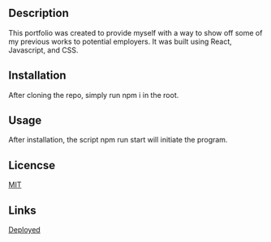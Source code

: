 ## Description
This portfolio was created to provide myself with a way to show off some of my previous works to potential employers.
It was built using React, Javascript, and CSS.

## Installation
After cloning the repo, simply run npm i in the root.

## Usage
After installation, the script npm run start will initiate the program.

## Licencse 
[MIT](https://choosealicense.com/licenses/mit/)

## Links

[Deployed](https://ben-trebilcock-portfolio-ef2d877603b1.herokuapp.com/)